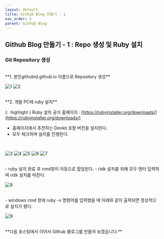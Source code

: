 ```yaml
---
layout: default
title: Github Blog 만들기 - 1
nav_order: 1
parent: Github Blog
---
```

## Github Blog 만들기 - 1 : Repo 생성 및 Ruby 설치

### Git Repository 생성   
<br/>
**1. 본인githubid.github.io 이름으로 Repository 생성**

![1](/assets/images/make-blog-1/1.png)
![2](/assets/images/make-blog-1/2.png)

<br/>
**2. 개발 PC에 ruby 설치**

{: .highlight }
Ruby 설치 공식 홈페이지 : [https://rubyinstaller.org/downloads/](https://rubyinstaller.org/downloads/)

- 홈페이지에서 추천하는 Devkit 포함 버전을 설치한다.
- 모두 체크하며 설치를 진행한다.
<br/>


![3](/assets/images/make-blog-1/3.png)
![4](/assets/images/make-blog-1/4.png)
![5](/assets/images/make-blog-1/5.png)
![6](/assets/images/make-blog-1/6.png)
![7](/assets/images/make-blog-1/7.png)

<br/>
- ruby 설치 완료 후 cmd창이 자동으로 팝업된다.
- ridk 설치를 위해 모두 엔터 입력하며 ridk 설치를 마친다.
<br/>

![8](/assets/images/make-blog-1/8.png)

<br/>
- windows cmd 창에 ruby -v 명령어를 입력했을 때 아래와 같이 출력되면 정상적으로 설치가 됐다.
<br/>

![9](/assets/images/make-blog-1/9.png)

<br/>
**다음 포스팅에서 이어서 Github 블로그를 만들어 보겠습니다.**